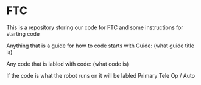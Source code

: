 # FTC

This is a repository storing our code for FTC and some instructions for starting code

Anything that is a guide for how to code starts with Guide: (what guide title is)

Any code that is labled with code: (what code is)

If the code is what the robot runs on it will be labled Primary Tele Op / Auto

